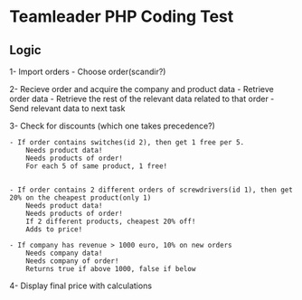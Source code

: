 # Teamleader PHP Coding Test

## Logic

1- Import orders
    - Choose order(scandir?)

2- Recieve order and acquire the company and product data
    - Retrieve order data
    - Retrieve the rest of the relevant data related to that order
    - Send relevant data to next task

3- Check for discounts  (which one takes precedence?)

    - If order contains switches(id 2), then get 1 free per 5.
        Needs product data!
        Needs products of order!
        For each 5 of same product, 1 free!
        

    - If order contains 2 different orders of screwdrivers(id 1), then get 20% on the cheapest product(only 1)
        Needs product data!
        Needs products of order!
        If 2 different products, cheapest 20% off!
        Adds to price!

    - If company has revenue > 1000 euro, 10% on new orders
        Needs company data!
        Needs company of order!
        Returns true if above 1000, false if below

4- Display final price with calculations

 